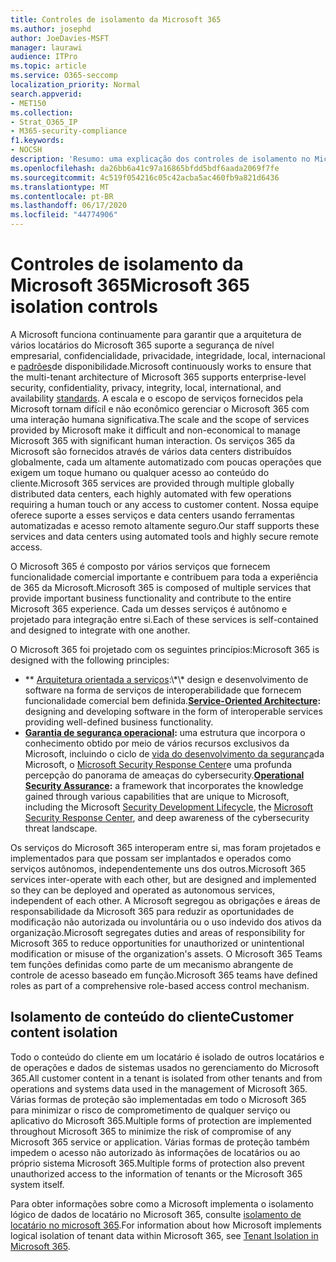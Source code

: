 ```yaml
---
title: Controles de isolamento da Microsoft 365
ms.author: josephd
author: JoeDavies-MSFT
manager: laurawi
audience: ITPro
ms.topic: article
ms.service: O365-seccomp
localization_priority: Normal
search.appverid:
- MET150
ms.collection:
- Strat_O365_IP
- M365-security-compliance
f1.keywords:
- NOCSH
description: 'Resumo: uma explicação dos controles de isolamento no Microsoft 365.'
ms.openlocfilehash: da26bb6a41c97a16865bfdd5bdf6aada2069f7fe
ms.sourcegitcommit: 4c519f054216c05c42acba5ac460fb9a821d6436
ms.translationtype: MT
ms.contentlocale: pt-BR
ms.lasthandoff: 06/17/2020
ms.locfileid: "44774906"
---
```

# <a name="microsoft-365-isolation-controls"></a><span data-ttu-id="d861a-103">Controles de isolamento da Microsoft 365</span><span class="sxs-lookup"><span data-stu-id="d861a-103">Microsoft 365 isolation controls</span></span> 

<span data-ttu-id="d861a-104">A Microsoft funciona continuamente para garantir que a arquitetura de vários locatários do Microsoft 365 suporte a segurança de nível empresarial, confidencialidade, privacidade, integridade, local, internacional e [padrões](https://www.microsoft.com/TrustCenter/Compliance?service=Office#Icons)de disponibilidade.</span><span class="sxs-lookup"><span data-stu-id="d861a-104">Microsoft continuously works to ensure that the multi-tenant architecture of Microsoft 365 supports enterprise-level security, confidentiality, privacy, integrity, local, international, and availability [standards](https://www.microsoft.com/TrustCenter/Compliance?service=Office#Icons).</span></span> <span data-ttu-id="d861a-105">A escala e o escopo de serviços fornecidos pela Microsoft tornam difícil e não econômico gerenciar o Microsoft 365 com uma interação humana significativa.</span><span class="sxs-lookup"><span data-stu-id="d861a-105">The scale and the scope of services provided by Microsoft make it difficult and non-economical to manage Microsoft 365 with significant human interaction.</span></span> <span data-ttu-id="d861a-106">Os serviços 365 da Microsoft são fornecidos através de vários data centers distribuídos globalmente, cada um altamente automatizado com poucas operações que exigem um toque humano ou qualquer acesso ao conteúdo do cliente.</span><span class="sxs-lookup"><span data-stu-id="d861a-106">Microsoft 365 services are provided through multiple globally distributed data centers, each highly automated with few operations requiring a human touch or any access to customer content.</span></span> <span data-ttu-id="d861a-107">Nossa equipe oferece suporte a esses serviços e data centers usando ferramentas automatizadas e acesso remoto altamente seguro.</span><span class="sxs-lookup"><span data-stu-id="d861a-107">Our staff supports these services and data centers using automated tools and highly secure remote access.</span></span> 

<span data-ttu-id="d861a-108">O Microsoft 365 é composto por vários serviços que fornecem funcionalidade comercial importante e contribuem para toda a experiência de 365 da Microsoft.</span><span class="sxs-lookup"><span data-stu-id="d861a-108">Microsoft 365 is composed of multiple services that provide important business functionality and contribute to the entire Microsoft 365 experience.</span></span> <span data-ttu-id="d861a-109">Cada um desses serviços é autônomo e projetado para integração entre si.</span><span class="sxs-lookup"><span data-stu-id="d861a-109">Each of these services is self-contained and designed to integrate with one another.</span></span>

<span data-ttu-id="d861a-110">O Microsoft 365 foi projetado com os seguintes princípios:</span><span class="sxs-lookup"><span data-stu-id="d861a-110">Microsoft 365 is designed with the following principles:</span></span>

 - <span data-ttu-id="d861a-111">\*\* [Arquitetura orientada a serviços](https://docs.microsoft.com/previous-versions/aa480021(v=msdn.10)):\*\* design e desenvolvimento de software na forma de serviços de interoperabilidade que fornecem funcionalidade comercial bem definida.</span><span class="sxs-lookup"><span data-stu-id="d861a-111">**[Service-Oriented Architecture](https://docs.microsoft.com/previous-versions/aa480021(v=msdn.10)):** designing and developing software in the form of interoperable services providing well-defined business functionality.</span></span>
 - <span data-ttu-id="d861a-112">**[Garantia de segurança operacional](https://www.microsoft.com/download/details.aspx?id=40872):** uma estrutura que incorpora o conhecimento obtido por meio de vários recursos exclusivos da Microsoft, incluindo o ciclo de [vida do desenvolvimento da segurança](https://www.microsoft.com/sdl/default.aspx)da Microsoft, o [Microsoft Security Response Center](https://technet.microsoft.com/library/dn440717.aspx)e uma profunda percepção do panorama de ameaças do cybersecurity.</span><span class="sxs-lookup"><span data-stu-id="d861a-112">**[Operational Security Assurance](https://www.microsoft.com/download/details.aspx?id=40872):** a framework that incorporates the knowledge gained through various capabilities that are unique to Microsoft, including the Microsoft [Security Development Lifecycle](https://www.microsoft.com/sdl/default.aspx), the [Microsoft Security Response Center](https://technet.microsoft.com/library/dn440717.aspx), and deep awareness of the cybersecurity threat landscape.</span></span>

<span data-ttu-id="d861a-113">Os serviços do Microsoft 365 interoperam entre si, mas foram projetados e implementados para que possam ser implantados e operados como serviços autônomos, independentemente uns dos outros.</span><span class="sxs-lookup"><span data-stu-id="d861a-113">Microsoft 365 services inter-operate with each other, but are designed and implemented so they can be deployed and operated as autonomous services, independent of each other.</span></span> <span data-ttu-id="d861a-114">A Microsoft segregou as obrigações e áreas de responsabilidade da Microsoft 365 para reduzir as oportunidades de modificação não autorizada ou involuntária ou o uso indevido dos ativos da organização.</span><span class="sxs-lookup"><span data-stu-id="d861a-114">Microsoft segregates duties and areas of responsibility for Microsoft 365 to reduce opportunities for unauthorized or unintentional modification or misuse of the organization's assets.</span></span> <span data-ttu-id="d861a-115">O Microsoft 365 Teams tem funções definidas como parte de um mecanismo abrangente de controle de acesso baseado em função.</span><span class="sxs-lookup"><span data-stu-id="d861a-115">Microsoft 365 teams have defined roles as part of a comprehensive role-based access control mechanism.</span></span>

## <a name="customer-content-isolation"></a><span data-ttu-id="d861a-116">Isolamento de conteúdo do cliente</span><span class="sxs-lookup"><span data-stu-id="d861a-116">Customer content isolation</span></span>

<span data-ttu-id="d861a-117">Todo o conteúdo do cliente em um locatário é isolado de outros locatários e de operações e dados de sistemas usados no gerenciamento do Microsoft 365.</span><span class="sxs-lookup"><span data-stu-id="d861a-117">All customer content in a tenant is isolated from other tenants and from operations and systems data used in the management of Microsoft 365.</span></span> <span data-ttu-id="d861a-118">Várias formas de proteção são implementadas em todo o Microsoft 365 para minimizar o risco de comprometimento de qualquer serviço ou aplicativo do Microsoft 365.</span><span class="sxs-lookup"><span data-stu-id="d861a-118">Multiple forms of protection are implemented throughout Microsoft 365 to minimize the risk of compromise of any Microsoft 365 service or application.</span></span> <span data-ttu-id="d861a-119">Várias formas de proteção também impedem o acesso não autorizado às informações de locatários ou ao próprio sistema Microsoft 365.</span><span class="sxs-lookup"><span data-stu-id="d861a-119">Multiple forms of protection also prevent unauthorized access to the information of tenants or the Microsoft 365 system itself.</span></span>

<span data-ttu-id="d861a-120">Para obter informações sobre como a Microsoft implementa o isolamento lógico de dados de locatário no Microsoft 365, consulte [isolamento de locatário no microsoft 365](office-365-tenant-isolation-overview.md).</span><span class="sxs-lookup"><span data-stu-id="d861a-120">For information about how Microsoft implements logical isolation of tenant data within Microsoft 365, see [Tenant Isolation in Microsoft 365](office-365-tenant-isolation-overview.md).</span></span>
